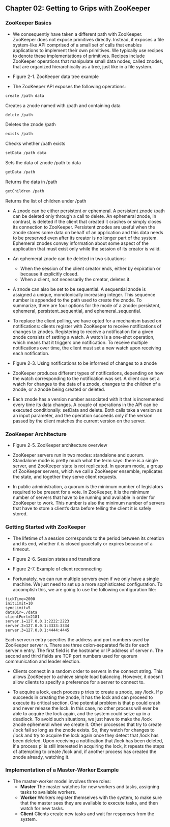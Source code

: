 ## Chapter 02: Getting to Grips with ZooKeeper

### ZooKeeper Basics

- We consequently have taken a different path with ZooKeeper. ZooKeeper does not expose primitives directly. Instead, it exposes a file system-like API comprised of a small set of calls that enables applications to implement their own primitives. We typically use recipes to denote these implementations of primitives. Recipes include ZooKeeper operations that manipulate small data nodes, called znodes, that are organized hierarchically as a tree, just like in a file system.

- Figure 2-1. ZooKeeper data tree example

- The ZooKeeper API exposes the following operations:
```bash
create /path data
```
Creates a znode named with /path and containing data
```bash
delete /path
```
Deletes the znode /path
```bash
exists /path
```
Checks whether /path exists
```bash
setData /path data
```
Sets the data of znode /path to data
```bash
getData /path
```
Returns the data in /path
```bash
getChildren /path
```
Returns the list of children under /path

- A znode can be either persistent or ephemeral. A persistent znode /path can be deleted only through a call to delete. An ephemeral znode, in contrast, is deleted if the client that created it crashes or simply closes its connection to ZooKeeper. Persistent znodes are useful when the znode stores some data on behalf of an application and this data needs to be preserved even after its creator is no longer part of the system. Ephemeral znodes convey information about some aspect of the application that must exist only while the session of its creator is valid.

- An ephemeral znode can be deleted in two situations:
	- When the session of the client creator ends, either by expiration or because it explicitly closed.
	- When a client, not necessarily the creator, deletes it.

- A znode can also be set to be sequential. A sequential znode is assigned a unique, monotonically increasing integer. This sequence number is appended to the path used to create the znode. To summarize, there are four options for the mode of a znode: persistent, ephemeral, persistent_sequential, and ephemeral_sequential.

- To replace the client polling, we have opted for a mechanism based on notifications: clients register with ZooKeeper to receive notifications of changes to znodes. Registering to receive a notification for a given znode consists of setting a watch. A watch is a one-shot operation, which means that it triggers one notification. To receive multiple notifications over time, the client must set a new watch upon receiving each notification.

- Figure 2-3. Using notifications to be informed of changes to a znode

- ZooKeeper produces different types of notifications, depending on how the watch corresponding to the notification was set. A client can set a watch for changes to the data of a znode, changes to the children of a znode, or a znode being created or deleted.

- Each znode has a version number associated with it that is incremented every time its data changes. A couple of operations in the API can be executed conditionally: setData and delete. Both calls take a version as an input parameter, and the operation succeeds only if the version passed by the client matches the current version on the server.

### ZooKeeper Architecture

- Figure 2-5. ZooKeeper architecture overview

- ZooKeeper servers run in two modes: standalone and quorum. Standalone mode is pretty much what the term says: there is a single server, and ZooKeeper state is not replicated. In quorum mode, a group of ZooKeeper servers, which we call a ZooKeeper ensemble, replicates the state, and together they serve client requests.

- In public administration, a quorum is the minimum number of legislators required to be present for a vote. In ZooKeeper, it is the minimum number of servers that have to be running and available in order for ZooKeeper to work. This number is also the minimum number of servers that have to store a client’s data before telling the client it is safely stored.

### Getting Started with ZooKeeper

- The lifetime of a session corresponds to the period between its creation and its end, whether it is closed gracefully or expires because of a timeout.

- Figure 2-6. Session states and transitions

- Figure 2-7. Example of client reconnecting

- Fortunately, we can run multiple servers even if we only have a single machine. We just need to set up a more sophisticated configuration.
To accomplish this, we are going to use the following configuration file:
```
tickTime=2000
initLimit=10
syncLimit=5
dataDir=./data
clientPort=2181
server.1=127.0.0.1:2222:2223
server.2=127.0.0.1:3333:3334
server.3=127.0.0.1:4444:4445
```
Each server.n entry specifies the address and port numbers used by ZooKeeper server n. There are three colon-separated fields for each server.n entry. The first field is the hostname or IP address of server n. The second and third fields are TCP port numbers used for quorum communication and leader election.

- Clients connect in a random order to servers in the connect string. This allows ZooKeeper to achieve simple load balancing. However, it
doesn’t allow clients to specify a preference for a server to connect to.

- To acquire a lock, each process p tries to create a znode, say /lock. If p succeeds in creating the znode, it has the lock and can proceed to execute its critical section. One potential problem is that p could crash and never release the lock. In this case, no other process will ever be able to acquire the lock again, and the system could seize up in a deadlock. To avoid such situations, we just have to make the /lock znode ephemeral when we create it. Other processes that try to create /lock fail so long as the znode exists. So, they watch for changes to /lock and try to acquire the lock again once they detect that /lock has been deleted. Upon receiving a notification that /lock has been deleted, if a process pʹ is still interested in acquiring the lock, it repeats the steps of attempting to create /lock and, if another process has created the znode already, watching it.

### Implementation of a Master-Worker Example

- The master-worker model involves three roles:
	- **Master** The master watches for new workers and tasks, assigning tasks to available workers.
	- **Worker** Workers register themselves with the system, to make sure that the master sees they are available to execute tasks, and then watch for new tasks.
	- **Client** Clients create new tasks and wait for responses from the system.